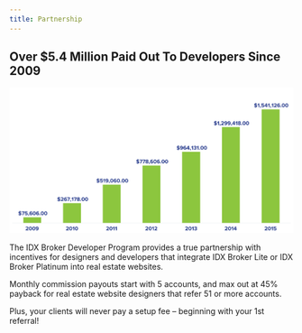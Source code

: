 ```yaml
---
title: Partnership
---
```


## Over $5.4 Million Paid Out To Developers Since 2009
![](Developer-Payout.png)

The IDX Broker Developer Program provides a true partnership with incentives for designers and developers that integrate IDX Broker Lite or IDX Broker Platinum into real estate websites.

Monthly commission payouts start with 5 accounts, and max out at 45% payback for real estate website designers that refer 51 or more accounts.

Plus, your clients will never pay a setup fee – beginning with your 1st referral!